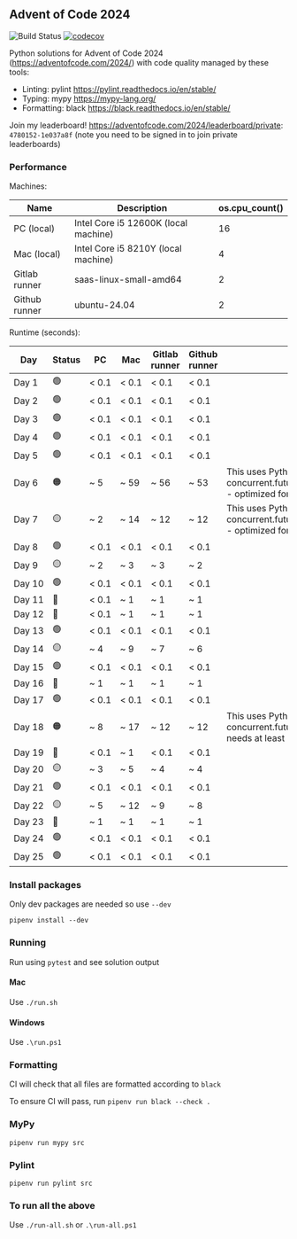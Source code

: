 ## Advent of Code 2024

![Build Status](https://github.com/masonpimentel/advent-of-code-2024/actions/workflows/ci.yml/badge.svg) [![codecov](https://codecov.io/gh/masonpimentel/advent-of-code-2024/branch/main/graph/badge.svg)](https://codecov.io/gh/masonpimentel/advent-of-code-2024/)

Python solutions for Advent of Code 2024 (https://adventofcode.com/2024/) with code quality managed by these tools:

* Linting: pylint https://pylint.readthedocs.io/en/stable/
* Typing: mypy https://mypy-lang.org/
* Formatting: black https://black.readthedocs.io/en/stable/

Join my leaderboard! https://adventofcode.com/2024/leaderboard/private: `4780152-1e037a8f` (note you need to be signed in to join private leaderboards)

### Performance

Machines:

| Name | Description   | os.cpu_count() |
| --- | --- | --- |
| PC (local) | Intel Core i5 12600K (local machine)   | 16 |
| Mac (local) | Intel Core i5 8210Y (local machine) | 4 |
| Gitlab runner | saas-linux-small-amd64   | 2 |
| Github runner | ubuntu-24.04  | 2 |

Runtime (seconds):

| Day | Status | PC | Mac | Gitlab runner | Github runner | Notes |
| ----- | --- | --- | --- | --- | --- | --- |
| Day 1 | 🟢 | < 0.1 | < 0.1 | < 0.1 | < 0.1 | |
| Day 2 | 🟢 | < 0.1 | < 0.1 | < 0.1 | < 0.1 | |
| Day 3 | 🟢 | < 0.1 | < 0.1 | < 0.1 | < 0.1 | |
| Day 4 | 🟢 | < 0.1 | < 0.1 | < 0.1 | < 0.1 | |
| Day 5 | 🟢 | < 0.1 | < 0.1 | < 0.1 | < 0.1 | |
| Day 6 | 🟠 | ~ 5 | ~ 59 | ~ 56 | ~ 53 | This uses Python concurrent.futures.ProcessPoolExecutor - optimized for 16+ cores |
| Day 7 | 🟡 | ~ 2 | ~ 14 | ~ 12 | ~ 12 | This uses Python concurrent.futures.ProcessPoolExecutor - optimized for 16+ cores |
| Day 8 | 🟢 | < 0.1 | < 0.1 | < 0.1 | < 0.1 | |
| Day 9 | 🟡 | ~ 2 | ~ 3 | ~ 3 | ~ 2 | |
| Day 10 | 🟢 | < 0.1 | < 0.1 | < 0.1 | < 0.1 | |
| Day 11 | 🔵 | < 0.1 | ~ 1 | ~ 1 | ~ 1 | |
| Day 12 | 🔵 | < 0.1 | ~ 1 | ~ 1 | ~ 1 | |
| Day 13 | 🟢 | < 0.1 | < 0.1 | < 0.1 | < 0.1 | |
| Day 14 | 🟡 | ~ 4 | ~ 9 | ~ 7 | ~ 6 | |
| Day 15 | 🟢 | < 0.1 | < 0.1 | < 0.1 | < 0.1 | |
| Day 16 | 🔵 | ~ 1 | ~ 1 | ~ 1 | ~ 1 | |
| Day 17 | 🟢 | < 0.1 | < 0.1 | < 0.1 | < 0.1 | |
| Day 18 | 🟠 | ~ 8 | ~ 17 | ~ 12 | ~ 12 | This uses Python concurrent.futures.ProcessPoolExecutor, needs at least 2 cores |
| Day 19 | 🔵 | < 0.1 | ~ 1 | < 0.1 | < 0.1 | |
| Day 20 | 🟡 | ~ 3 | ~ 5 | ~ 4 | ~ 4 | |
| Day 21 | 🟢 | < 0.1 | < 0.1 | < 0.1 | < 0.1 | |
| Day 22 | 🟡 | ~ 5 | ~ 12 | ~ 9 | ~ 8 | |
| Day 23 | 🔵 | ~ 1 | ~ 1 | ~ 1 | ~ 1 | |
| Day 24 | 🟢 | < 0.1 | < 0.1 | < 0.1 | < 0.1 | |
| Day 25 | 🟢 | < 0.1 | < 0.1 | < 0.1 | < 0.1 | |

### Install packages

Only dev packages are needed so use `--dev`

`pipenv install --dev`

### Running

Run using `pytest` and see solution output

#### Mac

Use `./run.sh`

#### Windows

Use `.\run.ps1`

### Formatting

CI will check that all files are formatted according to `black`

To ensure CI will pass, run `pipenv run black --check .`

### MyPy

`pipenv run mypy src`

### Pylint

`pipenv run pylint src`

### To run all the above

Use `./run-all.sh` or `.\run-all.ps1`
